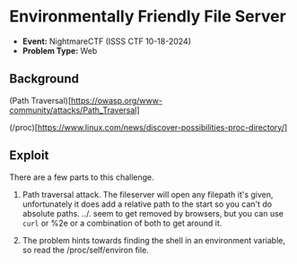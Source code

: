# Environmentally Friendly File Server
* **Event:** NightmareCTF (ISSS CTF 10-18-2024)
* **Problem Type:** Web

## Background

(Path Traversal)[https://owasp.org/www-community/attacks/Path_Traversal]

(/proc)[https://www.linux.com/news/discover-possibilities-proc-directory/]

## Exploit

There are a few parts to this challenge.

1) Path traversal attack. The fileserver will open any filepath it's given, unfortunately it does
add a relative path to the start so you can't do absolute paths. ../. seem to get removed by
browsers, but you can use `curl` or %2e or a combination of both to get around it.

2) The problem hints towards finding the shell in an environment variable, so read the
/proc/self/environ file.